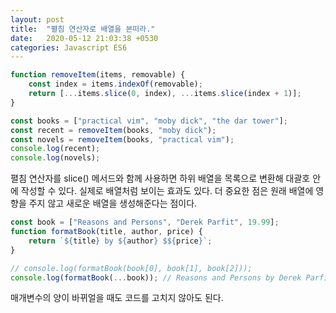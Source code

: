 ```yaml
---
layout: post
title:  "펼침 연산자로 배열을 본떠라."
date:   2020-05-12 21:03:38 +0530
categories: Javascript ES6 
---
```


```javascript
function removeItem(items, removable) {
    const index = items.indexOf(removable);
    return [...items.slice(0, index), ...items.slice(index + 1)];
}

const books = ["practical vim", "moby dick", "the dar tower"];
const recent = removeItem(books, "moby dick");
const novels = removeItem(books, "practical vim");
console.log(recent);
console.log(novels);
```


펼침 연산자를 slice() 메서드와 함께 사용하면 하위 배열을 목록으로 변환해 대괄호 안에 작성할 수 있다. 실제로 배열처럼 보이는 효과도 있다. 더 중요한 점은 원래 배열에 영향을 주지 않고 새로운 배열을 생성해준다는 점이다.


```javascript
const book = ["Reasons and Persons", "Derek Parfit", 19.99];
function formatBook(title, author, price) {
    return `${title} by ${author} $${price}`;
}

// console.log(formatBook(book[0], book[1], book[2]));
console.log(formatBook(...book)); // Reasons and Persons by Derek Parfit $19.99
```

매개변수의 양이 바뀌얼을 때도 코드를 고치지 않아도 된다.


